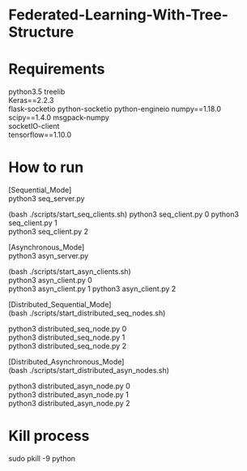 # Federated-Learning-With-Tree-Structure

# Requirements  

python3.5
treelib  
Keras==2.2.3  
flask-socketio 
python-socketio
python-engineio 
numpy==1.18.0
scipy==1.4.0
msgpack-numpy  
socketIO-client  
tensorflow==1.10.0  

# How to run  

[Sequential_Mode]  
python3 seq_server.py  

(bash ./scripts/start_seq_clients.sh) 
python3 seq_client.py 0 
python3 seq_client.py 1  
python3 seq_client.py 2   

[Asynchronous_Mode]  
python3 asyn_server.py 
  
(bash ./scripts/start_asyn_clients.sh)  
python3 asyn_client.py 0  
python3 asyn_client.py 1
python3 asyn_client.py 2

[Distributed_Sequential_Mode]  
(bash ./scripts/start_distributed_seq_nodes.sh)  
   
python3 distributed_seq_node.py 0  
python3 distributed_seq_node.py 1  
python3 distributed_seq_node.py 2  
  
[Distributed_Asynchronous_Mode]  
(bash ./scripts/start_distributed_asyn_nodes.sh)  
  
python3 distributed_asyn_node.py 0  
python3 distributed_asyn_node.py 1  
python3 distributed_asyn_node.py 2  
  
# Kill process  
  
sudo pkill -9 python  
